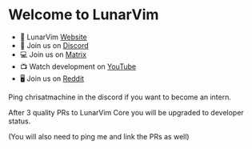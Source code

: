 # Welcome to LunarVim

- 🌙 LunarVim [Website](https://www.lunarvim.org)
- 🔌 Join us on [Discord](https://discord.gg/Xb9B4Ny)
- 💻 Join us on [Matrix](https://matrix.to/#/#the-machine:matrix.org)
- 📺 Watch development on [YouTube](https://www.youtube.com/channel/UCS97tchJDq17Qms3cux8wcA)
- 🖥️ Join us on [Reddit](https://www.reddit.com/r/lunarvim/)

Ping chrisatmachine in the discord if you want to become an intern.

After 3 quality PRs to LunarVim Core you will be upgraded to developer status.

(You will also need to ping me and link the PRs as well)
